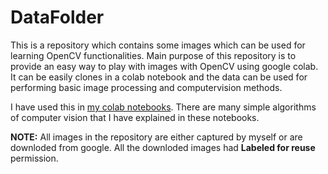 # DataFolder
This is a repository which contains some images which can be used for learning OpenCV functionalities. Main purpose of this repository is to provide an easy way to play with images with OpenCV using google colab. It can be easily clones in a colab notebook and the data can be used for performing basic image processing and computervision methods. 

I have used this in [my colab notebooks](https://github.com/kaustubh-sadekar/Colab-Notebooks). There are many simple algorithms of computer vision that I have explained in these notebooks.

**NOTE:** All images in the repository are either captured by myself or are downloded from google. All the downloded images had **Labeled for reuse** permission.
